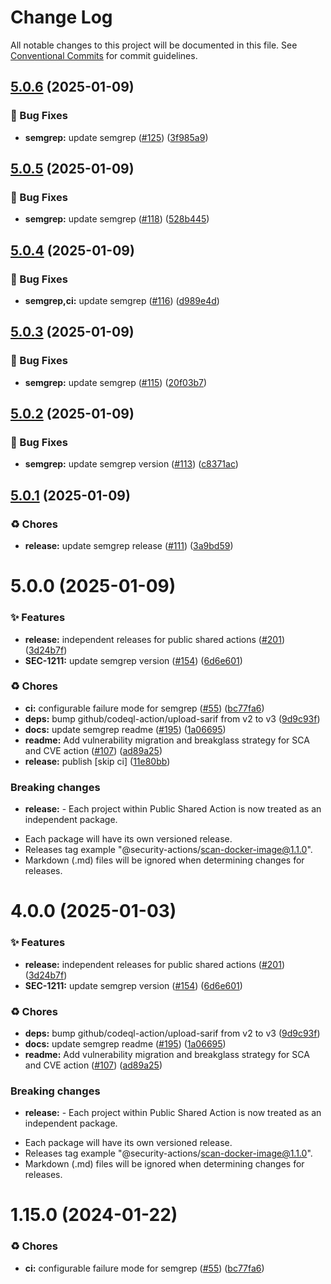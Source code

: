 # Change Log

All notable changes to this project will be documented in this file.
See [Conventional Commits](https://conventionalcommits.org) for commit guidelines.

## [5.0.6](https://github.com/Kong/public-shared-actions/compare/@security-actions/semgrep@5.0.5...@security-actions/semgrep@5.0.6) (2025-01-09)


### 🐛 Bug Fixes

* **semgrep:** update semgrep ([#125](https://github.com/Kong/public-shared-actions/issues/125)) ([3f985a9](https://github.com/Kong/public-shared-actions/commit/3f985a90976403e97d9278b699806b530314e2cd))





## [5.0.5](https://github.com/Kong/public-shared-actions/compare/@security-actions/semgrep@5.0.4...@security-actions/semgrep@5.0.5) (2025-01-09)


### 🐛 Bug Fixes

* **semgrep:** update semgrep ([#118](https://github.com/Kong/public-shared-actions/issues/118)) ([528b445](https://github.com/Kong/public-shared-actions/commit/528b44545ff6b67e007b97922ab6ef74967aeceb))





## [5.0.4](https://github.com/Kong/public-shared-actions/compare/@security-actions/semgrep@5.0.3...@security-actions/semgrep@5.0.4) (2025-01-09)


### 🐛 Bug Fixes

* **semgrep,ci:** update semgrep ([#116](https://github.com/Kong/public-shared-actions/issues/116)) ([d989e4d](https://github.com/Kong/public-shared-actions/commit/d989e4d3c3e7442ed0190b21aa87bb082a411b79))





## [5.0.3](https://github.com/Kong/public-shared-actions/compare/@security-actions/semgrep@5.0.2...@security-actions/semgrep@5.0.3) (2025-01-09)


### 🐛 Bug Fixes

* **semgrep:** update semgrep ([#115](https://github.com/Kong/public-shared-actions/issues/115)) ([20f03b7](https://github.com/Kong/public-shared-actions/commit/20f03b71e54f019b8d67ab1f421b29c662ba8240))





## [5.0.2](https://github.com/Kong/public-shared-actions/compare/@security-actions/semgrep@5.0.1...@security-actions/semgrep@5.0.2) (2025-01-09)


### 🐛 Bug Fixes

* **semgrep:** update semgrep version ([#113](https://github.com/Kong/public-shared-actions/issues/113)) ([c8371ac](https://github.com/Kong/public-shared-actions/commit/c8371ac6d83e23193f93fbec1b35bdac551d4aa2))





## [5.0.1](https://github.com/Kong/public-shared-actions/compare/@security-actions/semgrep@5.0.0...@security-actions/semgrep@5.0.1) (2025-01-09)


### ♻️ Chores

* **release:** update semgrep release ([#111](https://github.com/Kong/public-shared-actions/issues/111)) ([3a9bd59](https://github.com/Kong/public-shared-actions/commit/3a9bd59140986f3a90129f617d50cd28524d9b8c))





# 5.0.0 (2025-01-09)


### ✨ Features

* **release:** independent releases for public shared actions ([#201](https://github.com/Kong/public-shared-actions/issues/201)) ([3d24b7f](https://github.com/Kong/public-shared-actions/commit/3d24b7f70c912df037063a571e59e789f4e49fc2))
* **SEC-1211:** update semgrep version ([#154](https://github.com/Kong/public-shared-actions/issues/154)) ([6d6e601](https://github.com/Kong/public-shared-actions/commit/6d6e6019a116933a92b20091e597eaf835104714))


### ♻️ Chores

* **ci:** configurable failure mode for semgrep ([#55](https://github.com/Kong/public-shared-actions/issues/55)) ([bc77fa6](https://github.com/Kong/public-shared-actions/commit/bc77fa65f43dfb6b3ef0b9d258c02faf5892aab1))
* **deps:** bump github/codeql-action/upload-sarif from v2 to v3 ([9d9c93f](https://github.com/Kong/public-shared-actions/commit/9d9c93f3941969daff746687035bf8157514a300))
* **docs:** update semgrep readme ([#195](https://github.com/Kong/public-shared-actions/issues/195)) ([1a06695](https://github.com/Kong/public-shared-actions/commit/1a06695f203736707ff37957b7174d17402ed5ea))
* **readme:** Add vulnerability migration and breakglass strategy for SCA and CVE action ([#107](https://github.com/Kong/public-shared-actions/issues/107)) ([ad89a25](https://github.com/Kong/public-shared-actions/commit/ad89a255ff44a03377215b8bccbfdc17c8c7fb46))
* **release:** publish [skip ci] ([11e80bb](https://github.com/Kong/public-shared-actions/commit/11e80bb231ae182696a52f7ec7b0b9fae53303bf))


### Breaking changes

* **release:** - Each project within Public Shared Action is now treated as an independent package.
- Each package will have its own versioned release.
- Releases tag example "@security-actions/scan-docker-image@1.1.0".
- Markdown (.md) files will be ignored when determining changes for releases.





# 4.0.0 (2025-01-03)


### ✨ Features

* **release:** independent releases for public shared actions ([#201](https://github.com/Kong/public-shared-actions/issues/201)) ([3d24b7f](https://github.com/Kong/public-shared-actions/commit/3d24b7f70c912df037063a571e59e789f4e49fc2))
* **SEC-1211:** update semgrep version ([#154](https://github.com/Kong/public-shared-actions/issues/154)) ([6d6e601](https://github.com/Kong/public-shared-actions/commit/6d6e6019a116933a92b20091e597eaf835104714))


### ♻️ Chores

* **deps:** bump github/codeql-action/upload-sarif from v2 to v3 ([9d9c93f](https://github.com/Kong/public-shared-actions/commit/9d9c93f3941969daff746687035bf8157514a300))
* **docs:** update semgrep readme ([#195](https://github.com/Kong/public-shared-actions/issues/195)) ([1a06695](https://github.com/Kong/public-shared-actions/commit/1a06695f203736707ff37957b7174d17402ed5ea))
* **readme:** Add vulnerability migration and breakglass strategy for SCA and CVE action ([#107](https://github.com/Kong/public-shared-actions/issues/107)) ([ad89a25](https://github.com/Kong/public-shared-actions/commit/ad89a255ff44a03377215b8bccbfdc17c8c7fb46))


### Breaking changes

* **release:** - Each project within Public Shared Action is now treated as an independent package.
- Each package will have its own versioned release.
- Releases tag example "@security-actions/scan-docker-image@1.1.0".
- Markdown (.md) files will be ignored when determining changes for releases.



# 1.15.0 (2024-01-22)


### ♻️ Chores

* **ci:** configurable failure mode for semgrep ([#55](https://github.com/Kong/public-shared-actions/issues/55)) ([bc77fa6](https://github.com/Kong/public-shared-actions/commit/bc77fa65f43dfb6b3ef0b9d258c02faf5892aab1))
